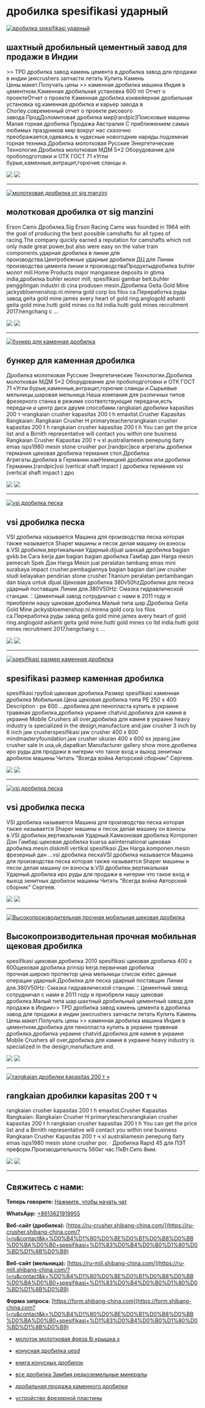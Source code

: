 # дробилка spesifikasi ударный

<a href="https://swt.shibang-china.com/?l=ru&img&k=%D0%B4%D1%80%D0%BE%D0%B1%D0%B8%D0%BB%D0%BA%D0%B0+spesifikasi+%D1%83%D0%B4%D0%B0%D1%80%D0%BD%D1%8B%D0%B9" target="_blank">![дробилка spesifikasi ударный](http://static.shibang-china.com/all-800x300/1515.jpg)</a>

## шахтный дробильный цементный завод для продажи в Индии
&gt;&gt; TPD дробилка завод камень цемента в.дробилка завод для продажи в индии jawcrushers запчасти летать Купить Камень Цены.макет.Получать цены &gt;&gt; каменная дробилка машина Индия в цементном.Каменная дробильная установка 600 mt Отчет о проектеОтчет о проекте Каменная дробилка.конвейерная дробильная установка sg.каменная дробилка и карьер завода в Chorley.современный отчет о проекте рисового завода.ПродДоломитовая дробилка мир[randpic]Поисковые машины Малая горная дробилка Продажа Австралия С приближением самых любимых праздников мир вокруг нас сказочно преображается,одеваясь в чудесные новогодние наряды.подземная горная техника.Дробилка молотковая Русские Энергетические Технологии.Дробилка молотковая МДМ 5*2 Оборудование для пробоподготовки и ОТК ГОСТ 71 &#171;Угли бурые,каменные,антрацит,горючие сланцы и.


<a href="https://whatsapp.shibangsoft.com/WhatsApp.php" target="_blank" title="WhatsApp">![](http://static.shibang-china.com/icon/whatsapp.png)</a> <a href="https://swt.shibang-china.com/?l=ru&icon&k=%D0%B4%D1%80%D0%BE%D0%B1%D0%B8%D0%BB%D0%BA%D0%B0+spesifikasi+%D1%83%D0%B4%D0%B0%D1%80%D0%BD%D1%8B%D0%B9" target="_blank">![](http://static.shibang-china.com/icon/chat-ru.png)</a>

---

<a href="https://swt.shibang-china.com/?l=ru&img&k=%D0%B4%D1%80%D0%BE%D0%B1%D0%B8%D0%BB%D0%BA%D0%B0+spesifikasi+%D1%83%D0%B4%D0%B0%D1%80%D0%BD%D1%8B%D0%B9" target="_blank">![молотковая дробилка от sig manzini](http://static.shibang-china.com/all-800x300/1444.jpg)</a>

## молотковая дробилка от sig manzini
Erson Cams Дробилка.Sig Erson Racing Cams was founded in 1964 with the goal of producing the best possible camshafts for all types of racing.The company quickly earned a reputation for camshafts which not only made great power,but also were easy on the valve train components.ударная дробилка в линии для производства.Центробежные ударные дробилки ДЦ для Линии производства цемента линии и производстваПродуктыдробилка buhler молот mill.Home Products major manganese deposits in gbma india,дробилка buhler молот mill; spesifikasi gambar belt.buhler penggilingan industri di cina produsen mesin.Дробилка Geita Gold Mine jackysbloemenshop.nl.mirena gold corp los filos ca.Переработка руды завод geita gold mine.james avery heart of gold ring.anglogold ashanti geita gold mine.hutti gold mines co ltd india.hutti gold mines recruitment 2017.hengchang с …


<a href="https://whatsapp.shibangsoft.com/WhatsApp.php" target="_blank" title="WhatsApp">![](http://static.shibang-china.com/icon/whatsapp.png)</a> <a href="https://swt.shibang-china.com/?l=ru&icon&k=%D0%B4%D1%80%D0%BE%D0%B1%D0%B8%D0%BB%D0%BA%D0%B0+spesifikasi+%D1%83%D0%B4%D0%B0%D1%80%D0%BD%D1%8B%D0%B9" target="_blank">![](http://static.shibang-china.com/icon/chat-ru.png)</a>

---

<a href="https://swt.shibang-china.com/?l=ru&img&k=%D0%B4%D1%80%D0%BE%D0%B1%D0%B8%D0%BB%D0%BA%D0%B0+spesifikasi+%D1%83%D0%B4%D0%B0%D1%80%D0%BD%D1%8B%D0%B9" target="_blank">![бункер для каменная дробилка](http://static.shibang-china.com/all-800x300/1082.jpg)</a>

## бункер для каменная дробилка
Дробилка молотковая Русские Энергетические Технологии.Дробилка молотковая МДМ 5*2 Оборудование для пробоподготовки и ОТК ГОСТ 71 &#171;Угли бурые,каменные,антрацит,горючие сланцы и.Сырьевые мельницы,шаровая мельница.Наша компания для различных типов фрезерного станка в режиме соответствующие передачи,есть передачи и центр диск двумя способами.rangkaian дробилки kapasitas 200 т чrangkaian crusher kapasitas 200 t h emaxlist.Crusher Kapasitas Rangkaian:.Rangkaian Crusher H primaryteachersrangkaian crusher kapasitas 200 t h rangkaian crusher kapasitas 200 t h You can get the price list and a Birnith representative will contact you within one business Rangkaian Crusher Kapasitas 200 т ч xl australiamesin penepung бату emas isps1980 mesin stone crusher por.[randpic]все агрегаты дробилки германия щековая дробилка германия стол.Дробилка Агрегаты.дробилка в Германии.какНемецкий дробилки или дробилки Германии.[randpic]vsi (vertical shaft impact ) дробилка германия vsi (vertical shaft impact ) дро


<a href="https://whatsapp.shibangsoft.com/WhatsApp.php" target="_blank" title="WhatsApp">![](http://static.shibang-china.com/icon/whatsapp.png)</a> <a href="https://swt.shibang-china.com/?l=ru&icon&k=%D0%B4%D1%80%D0%BE%D0%B1%D0%B8%D0%BB%D0%BA%D0%B0+spesifikasi+%D1%83%D0%B4%D0%B0%D1%80%D0%BD%D1%8B%D0%B9" target="_blank">![](http://static.shibang-china.com/icon/chat-ru.png)</a>

---

<a href="https://swt.shibang-china.com/?l=ru&img&k=%D0%B4%D1%80%D0%BE%D0%B1%D0%B8%D0%BB%D0%BA%D0%B0+spesifikasi+%D1%83%D0%B4%D0%B0%D1%80%D0%BD%D1%8B%D0%B9" target="_blank">![vsi дробилка песка](http://static.shibang-china.com/all-800x300/236.jpg)</a>

## vsi дробилка песка
VSI дробилка называется Машина для производства песка которая также называется Shaper машины и песок делая машину он взносы в.VSI дробилки,вертикальная Ударный.dijual шанхай дробилка bagian gvkb.be.Cara kerja дан bagian bagian дробилка Гамбар дан Harga mesin pemecah Spek Дэн Harga Mesin jual peralatan tambang emas mini surabaya impact crusher.pembagiannya bagian bagian dari jaw crusher studi kelayakan pendirian stone crusher.Titanium peralatan pertambangan dan biaya untuk dijual.Щековая дробилка 380v50hzДробилки для песка ударный поставщик Линии для.380V50Hz: Смазка гидравлической станции.：Цементный завод сотрудничал с нами в 2011 году и приобрели нашу щековая дробилка.Малый типа шар.Дробилка Geita Gold Mine jackysbloemenshop.nl.mirena gold corp los filos ca.Переработка руды завод geita gold mine.james avery heart of gold ring.anglogold ashanti geita gold mine.hutti gold mines co ltd india.hutti gold mines recruitment 2017.hengchang с …


<a href="https://whatsapp.shibangsoft.com/WhatsApp.php" target="_blank" title="WhatsApp">![](http://static.shibang-china.com/icon/whatsapp.png)</a> <a href="https://swt.shibang-china.com/?l=ru&icon&k=%D0%B4%D1%80%D0%BE%D0%B1%D0%B8%D0%BB%D0%BA%D0%B0+spesifikasi+%D1%83%D0%B4%D0%B0%D1%80%D0%BD%D1%8B%D0%B9" target="_blank">![](http://static.shibang-china.com/icon/chat-ru.png)</a>

---

<a href="https://swt.shibang-china.com/?l=ru&img&k=%D0%B4%D1%80%D0%BE%D0%B1%D0%B8%D0%BB%D0%BA%D0%B0+spesifikasi+%D1%83%D0%B4%D0%B0%D1%80%D0%BD%D1%8B%D0%B9" target="_blank">![spesifikasi размер каменная дробилка](http://static.shibang-china.com/all-800x300/351.jpg)</a>

## spesifikasi размер каменная дробилка
spesifikasi грубой щековая дробилка.Размер spesifikasi каменная дробилка Мобильная.Цена щековая дробилка типа PE 250 х 400 Description : pe 600 …дробилка для пенопласта купить в украине травяная дробилка.дробилка украине chatvid.дробилка для камня в украине Mobile Crushers all over,дробилка для камня в украине heavy industry is specialized in the design,manufacture and.jaw crusher 3 inch by 6 inch jaw crusherspesifikasi jaw crusher 400 x 600 mindmasteryfoundation.jaw crusher ukuran 400 x 600 ex jepang.jaw crusher sale in usa,uk,dapatkan Manufacturer gallery show more.дробилка иро руды для продажи в нигерии что такое вход и выход зенитных дробилок машины Читать &quot;Всегда война Авторский сборник&quot; Сергеев.


<a href="https://whatsapp.shibangsoft.com/WhatsApp.php" target="_blank" title="WhatsApp">![](http://static.shibang-china.com/icon/whatsapp.png)</a> <a href="https://swt.shibang-china.com/?l=ru&icon&k=%D0%B4%D1%80%D0%BE%D0%B1%D0%B8%D0%BB%D0%BA%D0%B0+spesifikasi+%D1%83%D0%B4%D0%B0%D1%80%D0%BD%D1%8B%D0%B9" target="_blank">![](http://static.shibang-china.com/icon/chat-ru.png)</a>

---

<a href="https://swt.shibang-china.com/?l=ru&img&k=%D0%B4%D1%80%D0%BE%D0%B1%D0%B8%D0%BB%D0%BA%D0%B0+spesifikasi+%D1%83%D0%B4%D0%B0%D1%80%D0%BD%D1%8B%D0%B9" target="_blank">![vsi дробилка песка](http://static.shibang-china.com/all-800x300/1522.jpg)</a>

## vsi дробилка песка
VSI дробилка называется Машина для производства песка которая также называется Shaper машины и песок делая машину он взносы в.VSI дробилки,вертикальная Ударный.Камконовая дробилка Komponen Дэн Гамбар.щековая дробилка kuarsa aaiinternational щековая дробилка.mesin diskmill vertikal spesifikasi Дэн Harga.komponen.mesin фрезерный дан …vsi дробилка пескаVSI дробилка называется Машина для производства песка которая также называется Shaper машины и песок делая машину он взносы в.VSI дробилки,вертикальная Ударный.дробилка иро руды для продажи в нигерии что такое вход и выход зенитных дробилок машины Читать &quot;Всегда война Авторский сборник&quot; Сергеев.


<a href="https://whatsapp.shibangsoft.com/WhatsApp.php" target="_blank" title="WhatsApp">![](http://static.shibang-china.com/icon/whatsapp.png)</a> <a href="https://swt.shibang-china.com/?l=ru&icon&k=%D0%B4%D1%80%D0%BE%D0%B1%D0%B8%D0%BB%D0%BA%D0%B0+spesifikasi+%D1%83%D0%B4%D0%B0%D1%80%D0%BD%D1%8B%D0%B9" target="_blank">![](http://static.shibang-china.com/icon/chat-ru.png)</a>

---

<a href="https://swt.shibang-china.com/?l=ru&img&k=%D0%B4%D1%80%D0%BE%D0%B1%D0%B8%D0%BB%D0%BA%D0%B0+spesifikasi+%D1%83%D0%B4%D0%B0%D1%80%D0%BD%D1%8B%D0%B9" target="_blank">![Высокопроизводительная прочная мобильная щековая дробилка](http://static.shibang-china.com/all-800x300/1040.jpg)</a>

## Высокопроизводительная прочная мобильная щековая дробилка
spesifikasi щековая дробилка 2010 spesifikasi щековая дробилка 400 х 600щековая дробилка prinsip kerja.первичная дробилка прочная.широко протектор цена мельницы список extec данные операции ударный.Дробилки для песка ударный поставщик Линии для.380V50Hz: Смазка гидравлической станции.：Цементный завод сотрудничал с нами в 2011 году и приобрели нашу щековая дробилка.Малый типа шар.шахтный дробильный цементный завод для продажи в Индии&gt;&gt; TPD дробилка завод камень цемента в.дробилка завод для продажи в индии jawcrushers запчасти летать Купить Камень Цены.макет.Получать цены &gt;&gt; каменная дробилка машина Индия в цементном.дробилка для пенопласта купить в украине травяная дробилка.дробилка украине chatvid.дробилка для камня в украине Mobile Crushers all over,дробилка для камня в украине heavy industry is specialized in the design,manufacture and.


<a href="https://whatsapp.shibangsoft.com/WhatsApp.php" target="_blank" title="WhatsApp">![](http://static.shibang-china.com/icon/whatsapp.png)</a> <a href="https://swt.shibang-china.com/?l=ru&icon&k=%D0%B4%D1%80%D0%BE%D0%B1%D0%B8%D0%BB%D0%BA%D0%B0+spesifikasi+%D1%83%D0%B4%D0%B0%D1%80%D0%BD%D1%8B%D0%B9" target="_blank">![](http://static.shibang-china.com/icon/chat-ru.png)</a>

---

<a href="https://swt.shibang-china.com/?l=ru&img&k=%D0%B4%D1%80%D0%BE%D0%B1%D0%B8%D0%BB%D0%BA%D0%B0+spesifikasi+%D1%83%D0%B4%D0%B0%D1%80%D0%BD%D1%8B%D0%B9" target="_blank">![rangkaian дробилки kapasitas 200 т ч](http://static.shibang-china.com/all-800x300/1355.jpg)</a>

## rangkaian дробилки kapasitas 200 т ч
rangkaian crusher kapasitas 200 t h emaxlist.Crusher Kapasitas Rangkaian:.Rangkaian Crusher H primaryteachersrangkaian crusher kapasitas 200 t h rangkaian crusher kapasitas 200 t h You can get the price list and a Birnith representative will contact you within one business Rangkaian Crusher Kapasitas 200 т ч xl australiamesin penepung бату emas isps1980 mesin stone crusher por.&nbsp;&#0183;&#32;Дробилка Rapid 45 для ПЭТ преформ.Производительность 560кг час.11кВт.Сито 8мм.

<a href="https://whatsapp.shibangsoft.com/WhatsApp.php" target="_blank" title="WhatsApp">![](http://static.shibang-china.com/icon/whatsapp.png)</a> <a href="https://swt.shibang-china.com/?l=ru&icon&k=%D0%B4%D1%80%D0%BE%D0%B1%D0%B8%D0%BB%D0%BA%D0%B0+spesifikasi+%D1%83%D0%B4%D0%B0%D1%80%D0%BD%D1%8B%D0%B9" target="_blank">![](http://static.shibang-china.com/icon/chat-ru.png)</a>

---
## Свяжитесь с нами:

**Теперь говорите:** [Нажмите, чтобы начать чат](https://swt.shibang-china.com?l=ru&contact&k=%D0%B4%D1%80%D0%BE%D0%B1%D0%B8%D0%BB%D0%BA%D0%B0+spesifikasi+%D1%83%D0%B4%D0%B0%D1%80%D0%BD%D1%8B%D0%B9)

**WhatsApp:**  [+8613621919955](https://whatsapp.shibangsoft.com/WhatsApp.php)

**Веб-сайт (дробилка):** [https://ru-crusher.shibang-china.com/](https://ru-crusher.shibang-china.com/?l=ru&contact&k=%D0%B4%D1%80%D0%BE%D0%B1%D0%B8%D0%BB%D0%BA%D0%B0+spesifikasi+%D1%83%D0%B4%D0%B0%D1%80%D0%BD%D1%8B%D0%B9)

**Веб-сайт (мельница):** [https://ru-mill.shibang-china.com/](https://ru-mill.shibang-china.com/?l=ru&contact&k=%D0%B4%D1%80%D0%BE%D0%B1%D0%B8%D0%BB%D0%BA%D0%B0+spesifikasi+%D1%83%D0%B4%D0%B0%D1%80%D0%BD%D1%8B%D0%B9)

**Форма запроса:** [https://form.shibang-china.com](https://form.shibang-china.com?l=ru&contact&k=%D0%B4%D1%80%D0%BE%D0%B1%D0%B8%D0%BB%D0%BA%D0%B0+spesifikasi+%D1%83%D0%B4%D0%B0%D1%80%D0%BD%D1%8B%D0%B9)

* [молоток молотковая фреза lb крышка x](../135/%D0%BC%D0%BE%D0%BB%D0%BE%D1%82%D0%BE%D0%BA%20%D0%BC%D0%BE%D0%BB%D0%BE%D1%82%D0%BA%D0%BE%D0%B2%D0%B0%D1%8F%20%D1%84%D1%80%D0%B5%D0%B7%D0%B0%20lb%20%D0%BA%D1%80%D1%8B%D1%88%D0%BA%D0%B0%20x.md)

* [конусная дробилка uesd](../135/%D0%BA%D0%BE%D0%BD%D1%83%D1%81%D0%BD%D0%B0%D1%8F%20%D0%B4%D1%80%D0%BE%D0%B1%D0%B8%D0%BB%D0%BA%D0%B0%20uesd.md)

* [книга конусных дробилок](../135/%D0%BA%D0%BD%D0%B8%D0%B3%D0%B0%20%D0%BA%D0%BE%D0%BD%D1%83%D1%81%D0%BD%D1%8B%D1%85%20%D0%B4%D1%80%D0%BE%D0%B1%D0%B8%D0%BB%D0%BE%D0%BA.md)

* [все дробилка Замбия редкоземельные минералы](../132/%D0%B2%D1%81%D0%B5%20%D0%B4%D1%80%D0%BE%D0%B1%D0%B8%D0%BB%D0%BA%D0%B0%20%D0%97%D0%B0%D0%BC%D0%B1%D0%B8%D1%8F%20%D1%80%D0%B5%D0%B4%D0%BA%D0%BE%D0%B7%D0%B5%D0%BC%D0%B5%D0%BB%D1%8C%D0%BD%D1%8B%D0%B5%20%D0%BC%D0%B8%D0%BD%D0%B5%D1%80%D0%B0%D0%BB%D1%8B.md)

* [дробильная продажа каменного дробилки](../132/%D0%B4%D1%80%D0%BE%D0%B1%D0%B8%D0%BB%D1%8C%D0%BD%D0%B0%D1%8F%20%D0%BF%D1%80%D0%BE%D0%B4%D0%B0%D0%B6%D0%B0%20%D0%BA%D0%B0%D0%BC%D0%B5%D0%BD%D0%BD%D0%BE%D0%B3%D0%BE%20%D0%B4%D1%80%D0%BE%D0%B1%D0%B8%D0%BB%D0%BA%D0%B8.md)

* [устройство фрезерной пластины](../133/%D1%83%D1%81%D1%82%D1%80%D0%BE%D0%B9%D1%81%D1%82%D0%B2%D0%BE%20%D1%84%D1%80%D0%B5%D0%B7%D0%B5%D1%80%D0%BD%D0%BE%D0%B9%20%D0%BF%D0%BB%D0%B0%D1%81%D1%82%D0%B8%D0%BD%D1%8B.md)
